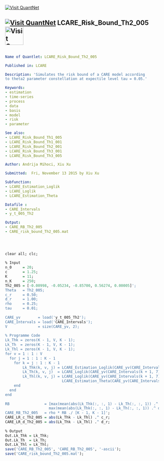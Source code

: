 
[<img src="https://github.com/QuantLet/Styleguide-and-Validation-procedure/blob/master/pictures/banner.png" alt="Visit QuantNet">](http://quantlet.de/index.php?p=info)

## [<img src="https://github.com/QuantLet/Styleguide-and-Validation-procedure/blob/master/pictures/qloqo.png" alt="Visit QuantNet">](http://quantlet.de/) **LCARE_Risk_Bound_Th2_005** [<img src="https://github.com/QuantLet/Styleguide-and-Validation-procedure/blob/master/pictures/QN2.png" width="60" alt="Visit QuantNet 2.0">](http://quantlet.de/d3/ia)


```yaml

Name of Quantlet: LCARE_Risk_Bound_Th2_005

Published in: LCARE

Description: 'Simulates the risk bound of a CARE model according
to theta2 parameter constellation at expectile level tau = 0.05.'

Keywords:
- estimation
- time-series
- process
- data
- basis
- model   
- risk
- parameter

See also: 
- LCARE_Risk_Bound_Th1_005
- LCARE_Risk_Bound_Th1_001
- LCARE_Risk_Bound_Th2_001
- LCARE_Risk_Bound_Th3_001
- LCARE_Risk_Bound_Th3_005

Author: Andrija Mihoci, Xiu Xu

Submitted:  Fri, November 13 2015 by Xiu Xu

Subfunction:
- LCARE_Estimation_Loglik
- LCARE_Loglik
- LCARE_Estimation_Theta

Datafile : 
- CARE_Intervals
- y_t_005_Th2

Output:
- CARE_RB_Th2_005
- CARE_risk_bound_Th2_005.mat

```




```R

 
 
clear all; clc;
 
% Input
n_0     = 20;                                
c       = 1.25;                                
K       = 11;                                  
n_K     = 250;                               
Th2_005 = [-0.00998, -0.05234, -0.85700, 0.56274, 0.00005]';
Theta   = Th2_005;
c_r     = 0.50; 
d_r     = 1.00;                  
rho     = 0.25;                             
tau     = 0.01;
 
CARE_yv        = load('y_t_005_Th2');           
CARE_Intervals = load('CARE_Intervals');
V              = size(CARE_yv, 2);
 
% Programme Code
Lk_Thk = zeros(K - 1, V, K - 1); 
Lk_Th  = zeros(K - 1, V, K - 1); 
Lk_Thl = zeros(K - 1, V, K - 1);
for v = 1 : 1 : V
  for j = 1 : 1 : K - 1
    for k = j : 1 : K - 1
        Lk_Thk(k, v, j) = LCARE_Estimation_Loglik(CARE_yv(CARE_Intervals(k + 1, 7) : end, v), tau);
        Lk_Th(k, v, j)  = LCARE_Loglik(CARE_yv(CARE_Intervals(k + 1, 7) : end, v), tau, Theta);
        Lk_Thl(k, v, j) = LCARE_Loglik(CARE_yv(CARE_Intervals(k + 1, 7) : end, v), tau, ...
                          LCARE_Estimation_Theta(CARE_yv(CARE_Intervals(j, 7) : end, v), tau));
    end
  end
end
 
RB                = [max(mean(abs(Lk_Thk(:, :, 1) - Lk_Th(:, :, 1)) .^ c_r, 2));
                    max(mean(abs(Lk_Thk(:, :, 1) - Lk_Th(:, :, 1)) .^ d_r, 2))];
CARE_RB_Th2_005   = rho * RB ./ [K - 1, K - 1]';
CARE_LR_c_Th2_005 = abs(Lk_Thk - Lk_Thl) .^ c_r;
CARE_LR_d_Th2_005 = abs(Lk_Thk - Lk_Thl) .^ d_r;
 
% Output
Out.Lk_Thk = Lk_Thk; 
Out.Lk_Th  = Lk_Th; 
Out.Lk_Thl = Lk_Thl;
save('CARE_RB_Th2_005', 'CARE_RB_Th2_005', '-ascii');
save('CARE_risk_bound_Th2_005.mat');
 
